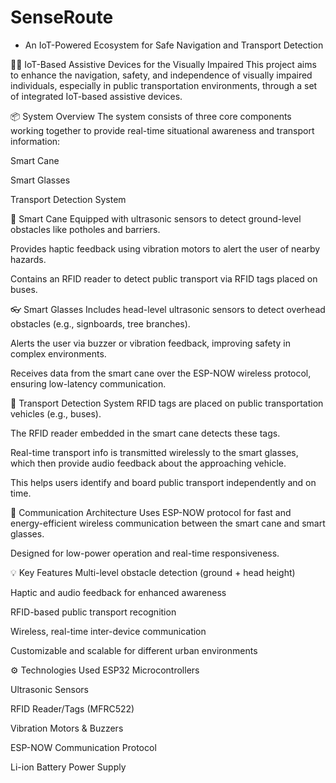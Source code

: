 # SenseRoute 
  - An IoT-Powered Ecosystem for Safe Navigation and Transport Detection

🚶‍♂️ IoT-Based Assistive Devices for the Visually Impaired
This project aims to enhance the navigation, safety, and independence of visually impaired individuals, especially in public transportation environments, through a set of integrated IoT-based assistive devices.

📦 System Overview
The system consists of three core components working together to provide real-time situational awareness and transport information:

Smart Cane

Smart Glasses

Transport Detection System

🦯 Smart Cane
Equipped with ultrasonic sensors to detect ground-level obstacles like potholes and barriers.

Provides haptic feedback using vibration motors to alert the user of nearby hazards.

Contains an RFID reader to detect public transport via RFID tags placed on buses.

👓 Smart Glasses
Includes head-level ultrasonic sensors to detect overhead obstacles (e.g., signboards, tree branches).

Alerts the user via buzzer or vibration feedback, improving safety in complex environments.

Receives data from the smart cane over the ESP-NOW wireless protocol, ensuring low-latency communication.

🚌 Transport Detection System
RFID tags are placed on public transportation vehicles (e.g., buses).

The RFID reader embedded in the smart cane detects these tags.

Real-time transport info is transmitted wirelessly to the smart glasses, which then provide audio feedback about the approaching vehicle.

This helps users identify and board public transport independently and on time.

🔗 Communication Architecture
Uses ESP-NOW protocol for fast and energy-efficient wireless communication between the smart cane and smart glasses.

Designed for low-power operation and real-time responsiveness.

💡 Key Features
Multi-level obstacle detection (ground + head height)

Haptic and audio feedback for enhanced awareness

RFID-based public transport recognition

Wireless, real-time inter-device communication

Customizable and scalable for different urban environments

⚙️ Technologies Used
ESP32 Microcontrollers

Ultrasonic Sensors

RFID Reader/Tags (MFRC522)

Vibration Motors & Buzzers

ESP-NOW Communication Protocol

Li-ion Battery Power Supply

